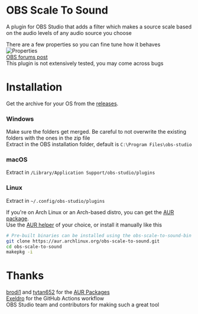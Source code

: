 # OBS Scale To Sound
A plugin for OBS Studio that adds a filter which makes a source scale based on the audio levels of any audio source you choose 

There are a few properties so you can fine tune how it behaves  
![Properties](https://qufy.cf/obs-scale-to-sound/plugin-properties-1.0.0.png)  
[OBS forums post](https://obsproject.com/forum/resources/scale-to-sound.1336/)  
This plugin is not extensively tested, you may come across bugs
# Installation
Get the archive for your OS from the [releases](https://github.com/Qufyy/obs-scale-to-sound/releases).  
### Windows
Make sure the folders get merged. Be careful to not overwrite the existing folders with the ones in the zip file  
Extract in the OBS installation folder, default is `C:\Program Files\obs-studio`

### macOS
Extract in `/Library/Application Support/obs-studio/plugins`

### Linux
Extract in `~/.config/obs-studio/plugins`  

If you're on Arch Linux or an Arch-based distro, you can get the [AUR package](https://aur.archlinux.org/packages/?O=0&K=obs-scale-to-sound).  
Use the [AUR helper](https://wiki.archlinux.org/title/AUR_helpers) of your choice, or install it manually like this
```bash
# Pre-built binaries can be installed using the obs-scale-to-sound-bin package
git clone https://aur.archlinux.org/obs-scale-to-sound.git  
cd obs-scale-to-sound  
makepkg -i
```

# Thanks
[brodi1](https://github.com/brodi1) and [tytan652](https://github.com/tytan652) for the [AUR Packages](https://aur.archlinux.org/packages/?O=0&K=obs-scale-to-sound)  
[Exeldro](https://github.com/exeldro) for the GitHub Actions workflow  
OBS Studio team and contributors for making such a great tool  
